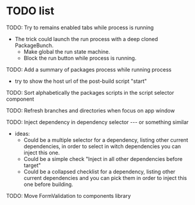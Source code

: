 # TODO list

TODO: Try to remains enabled tabs while process is running

- The trick could launch the run process with a deep cloned PackageBunch.
  - Make global the run state machine.
  - Block the run button while process is running.

TODO: Add a summary of packages process while running process

- try to show the host url of the post-build script "start"

TODO: Sort alphabetically the packages scripts in the script selector component

TODO: Refresh branches and directories when focus on app window

TODO: Inject dependency in dependency selector --- or something similar

- ideas:
  - Could be a multiple selector for a dependency, listing other current dependencies, in order to select in witch dependencies you can inject this one.
  - Could be a simple check "Inject in all other dependencies before target"
  - Could be a collapsed checklist for a dependency, listing other current dependencies and you can pick them in order to inject this one before building.

TODO: Move FormValidation to components library
